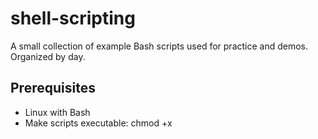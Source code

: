 # shell-scripting

A small collection of example Bash scripts used for practice and demos. Organized by day.

## Prerequisites

- Linux with Bash
- Make scripts executable: chmod +x <script>

## How to run

From the repository root:

- Make a script executable: chmod +x Day-1/sample-shell-script.sh
- Run: ./Day-1/sample-shell-script.sh

## Files overview

Day 1

- [Day-1/first-shell-script.sh](Day-1/first-shell-script.sh) — simple hello script.
- [Day-1/sample-shell-script.sh](Day-1/sample-shell-script.sh) — creates a sample folder and two files.

Day 2

- [Day-2/getNumberOne.sh](Day-2/getNumberOne.sh) — prints several numbers.
- [Day-2/loops.sh](Day-2/loops.sh) — examples of for, while, and until loops.
- [Day-2/ifelse.sh](Day-2/ifelse.sh) — if / elif / else demonstration.
- [Day-2/nodeHealth.sh](Day-2/nodeHealth.sh) — prints system info (disk, memory, CPU). Note: this script demonstrates shell options (`set -e`, `set -o pipefail`, `set -x`) and includes a deliberately failing/invalid command to show behavior with strict modes enabled.

Day 3

- [Day-3/mississippi.sh](Day-3/mississippi.sh) — counts occurrences of "s" in the word "mississippi".
- [Day-3/numDivided.sh](Day-3/numDivided.sh) — intended to print numbers divisible by 3 or 5 but not by 15. (Current logical precedence in the condition can be improved; a clearer condition is: `if (( (i%3==0 || i%5==0) && i%15!=0 )); then`)

## Notes

- Scripts are educational examples; review before running on production systems.
- To make scripts safer / more portable consider adding:
  - `set -euo pipefail`
  - POSIX-compatible constructs where needed

Author: Ali Abbas
